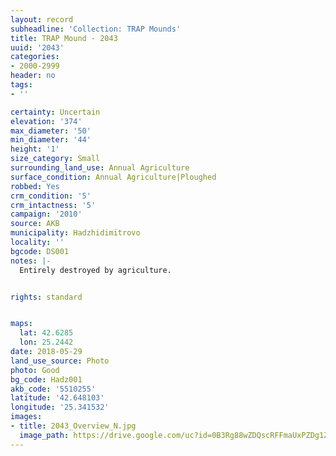 ```yaml
---
layout: record
subheadline: 'Collection: TRAP Mounds'
title: TRAP Mound - 2043
uuid: '2043'
categories:
- 2000-2999
header: no
tags:
- ''

certainty: Uncertain
elevation: '374'
max_diameter: '50'
min_diameter: '44'
height: '1'
size_category: Small
surrounding_land_use: Annual Agriculture
surface_condition: Annual Agriculture|Ploughed
robbed: Yes
crm_condition: '5'
crm_intactness: '5'
campaign: '2010'
source: AKB
municipality: Hadzhidimitrovo
locality: ''
bgcode: DS001
notes: |-
  Entirely destroyed by agriculture.


rights: standard


maps:
  lat: 42.6285
  lon: 25.2442
date: 2018-05-29
land_use_source: Photo
photo: Good
bg_code: Hadz001
akb_code: '5510255'
latitude: '42.648103'
longitude: '25.341532'
images:
- title: 2043_Overview_N.jpg
  image_path: https://drive.google.com/uc?id=0B3Rg88wZDQscRFFmaUxPZDg1ZGs
---
```

